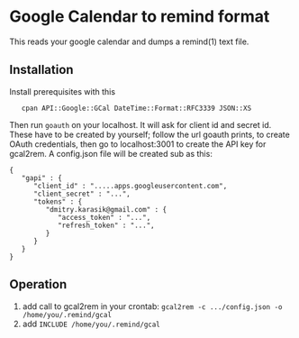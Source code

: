 Google Calendar to remind format
================================

This reads your google calendar and dumps a remind(1) text file.

Installation
------------

Install prerequisites with this

```
   cpan API::Google::GCal DateTime::Format::RFC3339 JSON::XS
```

Then run `goauth` on your localhost. It will ask for client id and secret id.
These have to be created by yourself; follow the url goauth prints, to create
OAuth credentials, then go to localhost:3001 to create the API key for
gcal2rem. A config.json file will be created sub as this:

```
{
   "gapi" : {
      "client_id" : ".....apps.googleusercontent.com",
      "client_secret" : "...",
      "tokens" : {
         "dmitry.karasik@gmail.com" : {
            "access_token" : "...",
            "refresh_token" : "...",
         }
      }
   }
}
```

Operation
---------

1) add call to gcal2rem in your crontab: `gcal2rem -c .../config.json -o /home/you/.remind/gcal`
2) add `INCLUDE /home/you/.remind/gcal` 
